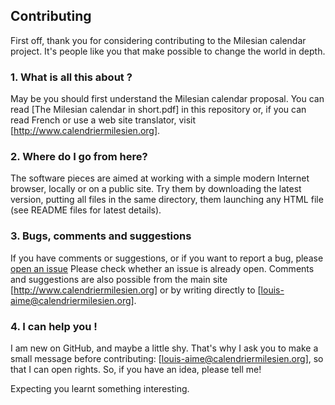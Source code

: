 ## Contributing

First off, thank you for considering contributing to the Milesian calendar project.
It's people like you that make possible to change the world in depth.

### 1. What is all this about ?

May be you should first understand the Milesian calendar proposal. 
You can read [The Milesian calendar in short.pdf] in this repository
or, if you can read French or use a web site translator, visit [http://www.calendriermilesien.org].

### 2. Where do I go from here?

The software pieces are aimed at working with a simple modern Internet browser,
locally or on a public site.
Try them by downloading the latest version,
putting all files in the same directory, 
them launching any HTML file (see README files for latest details).

### 3. Bugs, comments and suggestions

If you have comments or suggestions, or if you want to report a bug, 
please [open an issue](https://github.com/Louis-Aime/Milesian-calendar/issues)
Please check whether an issue is already open.
Comments and suggestions are also possible from the main site [http://www.calendriermilesien.org]
or by writing directly to [louis-aime@calendriermilesien.org].

### 4. I can help you !

I am new on GitHub, and maybe a little shy. That's why I ask you to make a small message before contributing:
[louis-aime@calendriermilesien.org], so that I can open rights.
So, if you have an idea, please tell me!

Expecting you learnt something interesting.
